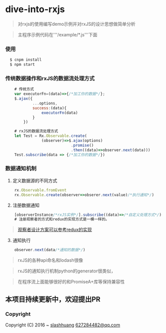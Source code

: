 # dive-into-rxjs

> 对rxjs的使用编写demo示例并对rxJS的设计思想做简单分析

> 主程序示例代码在'''/example/*.js'''下面


### 使用
```bash
  $ cnpm install
  $ npm start

```

### 传统数据操作和rxJS的数据流处理方式
```javascript
    # 传统方式
    var executorFn=(data)=>{/*加工你的数据*/};
    $.ajax({
            ...options,
            success:(data){
                executorFn(data)
            }
        })

    # rxJS的数据流处理方式
    let Test = Rx.Observable.create(
                (observer)=>$.ajax(options)
                             .promise()
                             .then((data)=>observer.next(data)))
    Test.subscribe(data => {/*加工你的数据*/})
```

### 数据通知机制

1. 定义数据源的不同方式
```javascript
    rx.Observable.fromEvent
    rx.Observable.create(observer=>obserer.next(value)/*执行通知*/)
```

2. 注册数据通知
```javascript
    [observerInstance/*rxJS实例*/].subscribe((data)=>/*自定义处理方式*/)
    # 注册观察者的方式和redux的实现方式是一模一样的。
```
>[观察者设计方案可以参考redux的实现](https://github.com/slashhuang/redux-annotation/blob/master/src/createStore.js)

3. 通知执行
```javascript
    observer.next(data/*通知的数据*/)
```
> rxJS的各种api命名和lodash很像

> rxJS的通知执行机制python的generator很类似，

> 在程序流上面能够很好的和PromiseA+库等保持兼容性


## 本项目持续更新中，欢迎提出PR



### Copyright

Copyright (C) 2016 ~ [slashhuang](http://github.com/slashhuang) 627284482@qq.com






